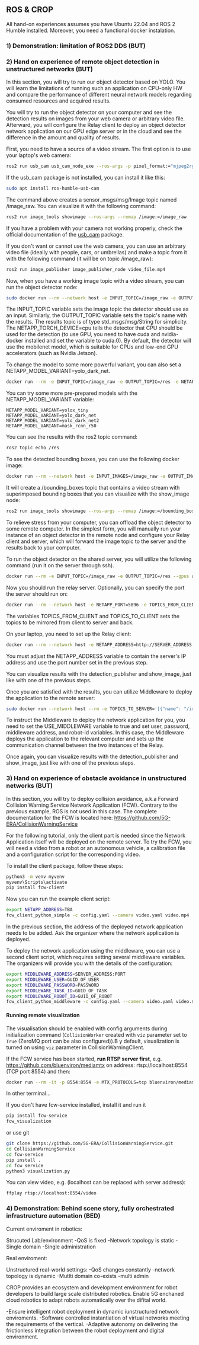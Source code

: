 ## ROS & CROP

All hand-on experiences assumes you have Ubuntu 22.04 and ROS 2 Humble installed. Moreover, you need a functional docker instalation.



### 1) Demonstration: limitation of ROS2 DDS (BUT)
### 2) Hand on experience of remote object detection in unstructured networks (BUT)

In this section, you will try to run our object detector based on YOLO. You will learn the limitations of running such an application on CPU-only HW and compare the performance of different neural network models regarding consumed resources and acquired results. 

You will try to run the object detector on your computer and see the detection results on images from your web camera or arbitrary video file. Afterward, you will configure the Relay client to deploy an object detector network application on our GPU edge server or in the cloud and see the difference in the amount and quality of results.

First, you need to have a source of a video stream. The first option is to use your laptop's web camera: 

```bash 
ros2 run usb_cam usb_cam_node_exe --ros-args -p pixel_format:="mjpeg2rgb"
```

If the usb_cam package is not installed, you can install it like this:

```bash 
sudo apt install ros-humble-usb-cam
```

The command above creates a sensor_msgs/msg/Image topic named /image_raw. You can visualize it with the following command:

```bash 
ros2 run image_tools showimage --ros-args --remap /image:=/image_raw
```

If you have a problem with your camera not working properly, check the official documentation of the [usb_cam](https://github.com/ros-drivers/usb_cam/tree/ros2) package.

If you don't want or cannot use the web camera, you can use an arbitrary video file (ideally with people, cars, or umbrellas) and make a topic from it with the following command (it will be on topic /image_raw):

```bash 
ros2 run image_publisher image_publisher_node video_file.mp4
```

Now, when you have a working image topic with a video stream, you can run the object detector node:

```bash 
sudo docker run --rm --network host -e INPUT_TOPIC=/image_raw -e OUTPUT_TOPIC=/res -e NETAPP_TORCH_DEVICE=cpu but5gera/ros2_object_detection:0.3.0
```

The INPUT_TOPIC variable sets the image topic the detector should use as an input. Similarly, the OUTPUT_TOPIC variable sets the topic's name with the results. The results topic is of type std_msgs/msg/String for simplicity. The NETAPP_TORCH_DEVICE=cpu tells the detector that CPU should be used for the detection (to use GPU, you need to have cuda and nvidia-docker installed and set the variable to cuda:0). By default, the detector will use the mobilenet model, which is suitable for CPUs and low-end GPU accelerators (such as Nvidia Jetson). 

To change the model to some more powerful variant, you can also set a NETAPP_MODEL_VARIANT=yolo_dark_net.

```bash 
docker run --rm -e INPUT_TOPIC=/image_raw -e OUTPUT_TOPIC=/res -e NETAPP_TORCH_DEVICE=cpu -e NETAPP_MODEL_VARIANT=yolo_dark_net but5gera/ros2_object_detection:0.3.0
```

You can try some more pre-prepared models with the NETAPP_MODEL_VARIANT variable:

```
NETAPP_MODEL_VARIANT=yolox_tiny
NETAPP_MODEL_VARIANT=yolo_dark_net
NETAPP_MODEL_VARIANT=yolo_dark_net2
NETAPP_MODEL_VARIANT=mask_rcnn_r50
```


You can see the results with the ros2 topic command:

```bash 
ros2 topic echo /res
```

To see the detected bounding boxes, you can use the following docker image: 

```bash 
docker run --rm --network host -e INPUT_IMAGES=/image_raw -e OUTPUT_IMAGES=/bounding_boxes -e RESULTS=/res but5gera/ros2_detection_publisher:1.0.0
```

It will create a /bounding_boxes topic that contains a video stream with superimposed bounding boxes that you can visualize with the show_image node:

```bash 
ros2 run image_tools showimage --ros-args --remap /image:=/bounding_boxes
```

To relieve stress from your computer, you can offload the object detector to some remote computer. In the simplest form, you will manually run your instance of an object detector in the remote node and configure your Relay client and server, which will forward the image topic to the server and the results back to your computer. 

To run the object detector on the shared server, you will utilize the following command (run it on the server through ssh). 

```bash 
docker run --rm -e INPUT_TOPIC=/image_raw -e OUTPUT_TOPIC=/res --gpus all but5gera/ros2_object_detection:0.3.0
```

Now you should run the relay server. Optionally, you can specify the port the server should run on:

```bash 
docker run --rm --network host -e NETAPP_PORT=5896 -e TOPICS_FROM_CLIENT='[{"name": "/image_raw", "type": "sensor_msgs/msg/Image"}]' -e TOPICS_TO_CLIENT='[{"name": "/res", "type": "std_msgs/msg/String"}]' but5gera/ros2_relay_server:1.5.0
```

The variables TOPICS_FROM_CLIENT and TOPICS_TO_CLIENT sets the topics to be mirrored from client to server and back.

On your laptop, you need to set up the Relay client:

```bash 
docker run --rm --network host -e NETAPP_ADDRESS=http://SERVER_ADDRESS:5896 -e TOPICS_TO_SERVER='[{"name": "/image_raw", "type": "sensor_msgs/msg/Image"}]' -e TOPICS_FROM_SERVER='[{"name": "/res", "type": "std_msgs/msg/String"}]'  but5gera/ros2_relay_client:1.5.0
```

You must adjust the NETAPP_ADDRESS variable to contain the server's IP address and use the port number set in the previous step.

You can visualize results with the detection_publisher and show_image, just like with one of the previous steps.

Once you are satisfied with the results, you can utilize Middleware to deploy the application to the remote server:

```bash 
sudo docker run --network host --rm -e TOPICS_TO_SERVER='[{"name": "/image_raw", "type": "sensor_msgs/msg/Image"}]' -e TOPICS_FROM_SERVER='[{"name": "/res", "type": "std_msgs/msg/String"}]' -e USE_MIDDLEWARE=true -e MIDDLEWARE_USER=GUID_USER -e MIDDLEWARE_PASSWORD=PASS -e MIDDLEWARE_TASK_ID=GUID_TASK -e MIDDLEWARE_ADDRESS=SERVER_ADDRESS:PORT -e MIDDLEWARE_ROBOT_ID=GUID_ROBOT but5gera/ros2_relay_client:1.5.0
```

To instruct the Middleware to deploy the network application for you, you need to set the USE_MIDDLEWARE variable to true and set user, password, middleware address, and robot-id variables. In this case, the Middleware deploys the application to the relevant computer and sets up the communication channel between the two instances of the Relay. 
 
Once again, you can visualize results with the detection_publisher and show_image, just like with one of the previous steps.

### 3) Hand on experience of obstacle avoidance in unstructured networks (BUT)

In this section, you will try to deploy collision avoidance, a.k.a Forward Collision Warning Service Network Application (FCW). Contrary to the previous example, ROS is not used in this case. The complete documentation for the FCW is located here: https://github.com/5G-ERA/CollisionWarningService

For the following tutorial, only the client part is needed since the Network Application itself will be deployed on the remote server. To try the FCW, you will need a video from a robot or an autonomous vehicle, a calibration file and a configuration script for the corresponding video.

To install the client package, follow these steps:

```bash
python3 -m venv myvenv
myvenv\Scripts\activate
pip install fcw-client
```
Now you can run the example client script:

```bash
export NETAPP_ADDRESS=TBA
fcw_client_python_simple -c config.yaml --camera video.yaml video.mp4
```
In the previous section, the address of the deployed network application needs to be added. Ask the organizer where the network application is deployed.

To deploy the network application using the middleware, you can use a second client script, which requires setting several middleware variables. The organizers will provide you with the details of the configuration:

```bash
export MIDDLEWARE_ADDRESS=SERVER_ADDRESS:PORT
export MIDDLEWARE_USER=GUID_OF_USER
export MIDDLEWARE_PASSWORD=PASSWORD
export MIDDLEWARE_TASK_ID=GUID_OF_TASK
export MIDDLEWARE_ROBOT_ID=GUID_OF_ROBOT
fcw_client_python_middleware -c config.yaml --camera video.yaml video.mp4
```

#### Running remote visualization

The visualisation should be enabled with config arguments during initialization command (`CollisionWorker` created 
with `viz` parameter set to `True` (ZeroMQ port can be also configured)).B y default, visualization is turned on 
using `viz` parameter in CollisionWarningClient.

If the FCW service has been started, **run RTSP server first**, e.g. https://github.com/bluenviron/mediamtx
on address: rtsp://localhost:8554 (TCP port 8554) and then:

```bash
docker run --rm -it -p 8554:8554 -e MTX_PROTOCOLS=tcp bluenviron/mediamtx:latest-ffmpeg
```

In other terminal...

If you don't have fcw-service installed, install it and run it
```bash
pip install fcw-service
fcw_visualization
```

or use git
```bash
git clone https://github.com/5G-ERA/CollisionWarningService.git
cd CollisionWarningService
cd fcw-service
pip install .
cd fcw_service
python3 visualization.py
```

You can view video, e.g. (localhost can be replaced with server address):

```bash
ffplay rtsp://localhost:8554/video
```

### 4) Demonstration: Behind scene story, fully orchestrated infrastructure automation (BED)

Current enviroment in robotics:

Strucuted Lab/environment
-QoS is fixed
-Network topology is static
-Single domain
-Single administration

Real enviroment:

Unstructured real-world settings:
-QoS changes constantly
-network topology is dynamic
-Mutlti domain co-exists
-multi admin

CROP provides an ecosystem and development environment for robot developers to build large scale distributed robotics.
Enable 5G enchaned cloud robotics to adapt robots automatically over the difital world.

-Ensure intelligent robot deployment in dynamic iunstructured network enviroments. 
-Software controlled instantiation of virtual networks meeting the requirements of the vertical.
-Adaptive autonomy on delivering the frictionless integration between the robot deployment and digital environment.
